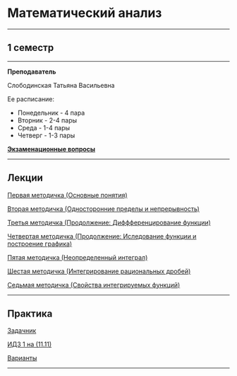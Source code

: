 # Математический анализ
____________
## 1 семестр
___________
**Преподаватель**

Слободинская Татьяна Васильевна

Ее расписание:

* Понедельник - 4 пара
* Вторник - 2-4 пары
* Среда - 1-4 пары
* Четверг - 1-3 пары

[**Экзаменационные вопросы**](https://github.com/Veldorn/SPbGTI/blob/main/Files/MathematicalAnalysis/Билеты%20Мат.%20Анал..pdf)
_________
## Лекции

[Первая методичка (Основные понятия)](https://github.com/Veldorn/SPbGTI/blob/main/Files/MathematicalAnalysis/MatanMetodichka1.pdf)

[Вторая методичка (Односторонние пределы и непрерывность)](https://github.com/Veldorn/SPbGTI/blob/main/Files/MathematicalAnalysis/MatanMetodichka2.pdf)

[Третья методичка (Продолжение: Диффференцирование функции)](https://github.com/Veldorn/SPbGTI/blob/main/Files/MathematicalAnalysis/MatanMetodichka3.pdf)

[Четвертая методичка (Продолжение: Иследование функции и построение графика)](https://github.com/Veldorn/SPbGTI/blob/main/Files/MathematicalAnalysis/MatanMetodichka4.pdf)

[Пятая методичка (Неопределенный интеграл)](https://github.com/Veldorn/SPbGTI/blob/main/Files/MathematicalAnalysis/MatanMetodichka5.pdf)

[Шестая методичка (Интегрирование рациональных дробей)](https://github.com/Veldorn/SPbGTI/blob/main/Files/MathematicalAnalysis/MatanMetodichka6.pdf)

[Седьмая методичка (Свойства интегрируемых функций)](https://github.com/Veldorn/SPbGTI/blob/main/Files/MathematicalAnalysis/MatanMetodichka7.pdf)
_________
## Практика

[Задачник](https://github.com/Veldorn/SPbGTI/blob/main/Files/MathematicalAnalysis/berman.pdf)

[ИДЗ 1 на (11.11)](https://github.com/Veldorn/SPbGTI/blob/main/Files/MathematicalAnalysis/ИДЗ%201.pdf)

[Варианты](https://github.com/Veldorn/SPbGTI/blob/main/GroupList.md)
___________
